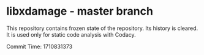 # libxdamage - master branch

This repository contains frozen state of the repository.
Its history is cleared. It is used only for static code
analysis with Codacy.

Commit Time: 1710831373